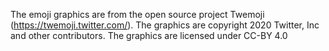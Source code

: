 The emoji graphics are from the open source project Twemoji (https://twemoji.twitter.com/). The graphics are copyright 2020 Twitter, Inc and other contributors. The graphics are licensed under CC-BY 4.0
